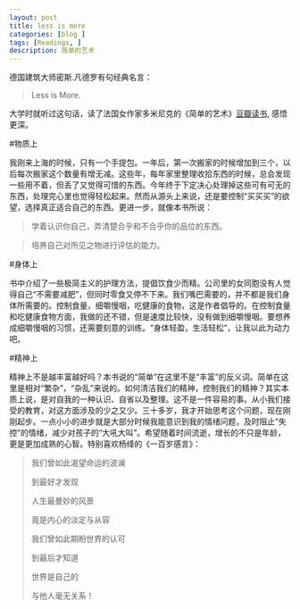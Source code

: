 ```yaml
---
layout: post
title: less is more
categories: [blog ]
tags: [Readings, ]
description: 简单的艺术
---
```


德国建筑大师密斯.凡德罗有句经典名言：

  >Less is More.
  
大学时就听过这句话，读了法国女作家多米尼克的《简单的艺术》[豆瓣读书](https://book.douban.com/subject/6098128/), 感悟更深。

#物质上

我刚来上海的时候，只有一个手提包。一年后，第一次搬家的时候增加到三个，以后每次搬家这个数量有增无减。这些年，每年家里整理收拾东西的时候，总会发现一些用不着，但丢了又觉得可惜的东西。今年终于下定决心处理掉这些可有可无的东西，处理完心里也觉得轻松起来。然而从源头上来说，还是要控制“买买买”的欲望，选择真正适合自己的东西。更进一步，就像本书所说：

 >学着认识你自己，弄清楚合乎和不合乎你的品位的东西。
 

 >培养自己对所见之物进行评估的能力。
 
#身体上

书中介绍了一些极简主义的护理方法，提倡饮食少而精。公司里的女同胞没有人觉得自己“不需要减肥”，但同时零食又停不下来。我们嘴巴需要的，并不都是我们身体所需要的。控制食量，细嚼慢咽，吃健康的食物，这是作者倡导的。在控制食量和吃健康食物方面，我做的还不错，但是速度比较快，没有做到细嚼慢咽。要想养成细嚼慢咽的习惯，还需要刻意的训练。“身体轻盈，生活轻松”，让我以此为动力吧。

#精神上

精神上不是越丰富越好吗？本书说的“简单”在这里不是“丰富”的反义词。简单在这里是相对“繁杂”，“杂乱”来说的。如何清洁我们的精神，控制我们的精神？其实本质上说，是对自我的一种认识、自省以及整理。这不是一件容易的事。从小我们接受的教育，对这方面涉及的少之又少。三十多岁，我才开始思考这个问题，现在刚刚起步。一点小小的进步就是大部分时候我能意识到我的情绪问题，及时阻止“失控”的情绪，减少对孩子的“大吼大叫”。希望随着时间流逝，增长的不只是年龄， 更是更加成熟的心智。特别喜欢杨绛的《一百岁感言》：

>我们曾如此渴望命运的波澜
>
>到最好才发现
>
>人生最曼妙的风景
>
>竟是内心的淡定与从容
>
>我们曾如此期盼世界的认可
>
>到最后才知道
>
>世界是自己的
>
>与他人毫无关系！

